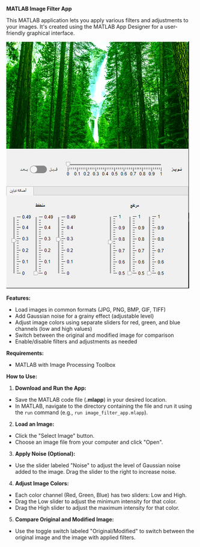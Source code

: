 
**MATLAB Image Filter App**

This MATLAB application lets you apply various filters and adjustments to your images. It's created using the MATLAB App Designer for a user-friendly graphical interface.

![Databrick project with Snowflake](ImageFilter.PNG)


**Features:**

-   Load images in common formats (JPG, PNG, BMP, GIF, TIFF)
-   Add Gaussian noise for a grainy effect (adjustable level)
-   Adjust image colors using separate sliders for red, green, and blue channels (low and high values)
-   Switch between the original and modified image for comparison
-   Enable/disable filters and adjustments as needed

**Requirements:**

-   MATLAB with Image Processing Toolbox

**How to Use:**

1.  **Download and Run the App:**

-   Save the MATLAB code file (**.mlapp**) in your desired location.
-   In MATLAB, navigate to the directory containing the file and run it using the `run` command (e.g., `run image_filter_app.mlapp`).

2.  **Load an Image:**

-   Click the "Select Image" button.
-   Choose an image file from your computer and click "Open".

3.  **Apply Noise (Optional):**

-   Use the slider labeled "Noise" to adjust the level of Gaussian noise added to the image. Drag the slider to the right to increase noise.

4.  **Adjust Image Colors:**

-   Each color channel (Red, Green, Blue) has two sliders: Low and High.
-   Drag the Low slider to adjust the minimum intensity for that color.
-   Drag the High slider to adjust the maximum intensity for that color.

5.  **Compare Original and Modified Image:**

-   Use the toggle switch labeled "Original/Modified" to switch between the original image and the image with applied filters.
